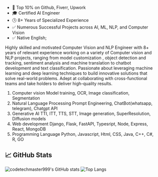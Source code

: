 - 🎯 Top 10% on Github, Fiverr, Upwork
- 🎓 Certified AI Engineer
- 🕒 8+ Years of Specialized Experience
- ✅ Numerous Successful Projects across AI, ML, NLP, and Computer Vision
- ✅ Native English;

Highly skilled and motivated Computer Vision and NLP Engineer with 8+ years of relevant experience working on a variety of Computer vision and NLP projects, ranging from model customization , object detection and tracking, sentiment analysis and machine translation to chatbot development and text classification.
Passionate about leveraging machine learning and deep learning techniques to build innovative
solutions that solve real-world problems. Adept at collaborating with cross-functional teams and take holders to deliver high-quality results.

1. Computer vision
	Model training, OCR, Image classification, Segmentation
2. Natural Language Processing
	Prompt Engineering, ChatBot(whatsapp, telegram), Chatgpt API
3. Generative AI
	TTI, ITT, TTS, STT, Image generation, SuperResolution, Diffusion models
4. Web development
	Django, Flask, FastAPI, Typesript, Node, Express, React, MongoDB
5. Programming Language
	Python, Javascript, Html, CSS, Java, C++, C#, R, GO

## 📈 GitHub Stats
![codetechmaster999's GitHub stats](https://github-readme-stats.vercel.app/api?username=phantomwork&show_icons=true&theme=radical)
![Top Langs](https://github-readme-stats.vercel.app/api/top-langs/?username=phantomwork&layout=compact&theme=radical)

